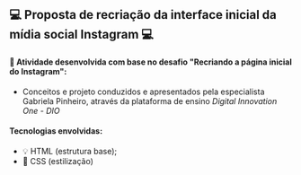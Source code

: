 ##                                                 💻 Proposta de recriação da interface inicial da mídia social Instagram 💻

#### 🎯 Atividade desenvolvida com base no desafio "Recriando a página inicial do Instagram":
* Conceitos e projeto conduzidos e apresentados pela especialista Gabriela Pinheiro, através da plataforma de ensino <i> Digital Innovation One - DIO</i>

#### Tecnologias envolvidas:
* 💡 HTML (estrutura base);
* 🎨 CSS (estilização)
 
